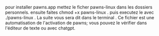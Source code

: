 pour installer pawns.app mettez le ficher pawns-linux dans les dossiers personnels. 
ensuite faites chmod +x pawns-linux .
puis executez le avec ./pawns-linux .
La suite vous sera dit dans le terminal .
 Ce fichier est une automatisation de l'activation de pawns; vous pouvez le vérifier dans l'éditeur de texte ou avec chatgpt.

